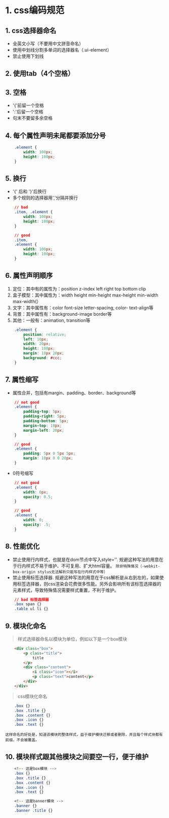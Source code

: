 # 1. css编码规范

## 1. css选择器命名
* 全英文小写（不要用中文拼音命名）
* 使用中划线分割多单词的选择器名（.ui-element）
* 禁止使用下划线

## 2. 使用tab（4个空格）

## 3. 空格
* '{'前留一个空格
* ':'后留一个空格
* 句末不要留多余空格

## 4. 每个属性声明未尾都要添加分号
```css
    .element {
        width: 100px;
        height: 100px;
    }
```

## 5. 换行
* '{' 后和 '}'后换行
* 多个规则的选择器用','分隔并换行

```css
    // bad
    .item, .element {
        width: 100px;
        height: 100px;
    }

    // good
    .item,
    .element {
        width: 100px;
        height: 100px;
    }
```

## 6. 属性声明顺序
1. 定位：其中有的属性为：position z-index left right top bottom clip
2. 盒子模型：其中属性为：width height min-height max-height min-width max-width(）
3. 文字：其中属性有：color font-size letter-spacing, color- text-align等
4. 背景：其中属性有：background-image border等
5. 其他：一般有：animation, transition等

```css
    .element {
        position: relative;
        left: 10px;
        width: 20px;
        height: 100px;
        margin: 10px 20px;
        background: #ccc;
    }
```

## 7. 属性缩写
* 属性合并，包括有margin、padding、border、background等

```css
    // not good
    .element {
        padding-top: 5px;
        padding-right: 5px;
        padding-bottom: 5px;
        margin-top: 10px;
        margin-left: 20px;
    }

    // good
    .element {
        padding: 5px 0 5px 5px;
        margin: 10px 0 0 20px;
    }
```

* 0符号缩写

```css
    // not good
    .element {
        width: 0px;
        opacity: 0.5;
    }

    // good
    .element {
        width: 0;
        opacity: .5;
    }
```

## 8. 性能优化
* 禁止使用行内样式，也就是在dom节点中写入style=''. 规避这种写法的用意在于行内样式不易于维护、不可复用、扩大html容量。 `除非特殊情况（-webkit-box-origin stylus无法解析只能写在行内样式中等）`
* 禁止使用标签选择器. 规避这种写法的用意在于css解析是从右到左的，如果使用标签选择器，则css渲染会花费很多性能。另外会影响所有该标签选择器的元素样式，导致特殊情况需要样式重置，不利于维护。

```css
    // bad 标签选择器
    .box span {}
    .table ul li {}
```



## 9. 模块化命名
> 样式选择器命名以模块为单位，例如以下是一个box模块

```html
    <div class="box">
        <p class="title">
            title
        </p>
        <div class="content">
            <i class="icon"></i>
            <p class="text">content</p>
        </div>
    </div>
```

> css模块化命名

```css
    .box {}
    .box .title {}
    .box .content {}
    .box .icon {}
    .box .text {}
```

`这样命名的好处是，知道该模块的整体样式，益于维护模块迁移或者删除，并且每个样式块都有前缀，不会被覆盖。`

## 10. 模块样式跟其他模块之间要空一行，便于维护
```css
    <!-- 这是box模块 -->
    .box {}
    .box .title {}
    .box .content {}
    .box .icon {}
    .box .text {}

    <!-- 这是banner模块 -->
    .banner {}
    .banner .title {}
```
